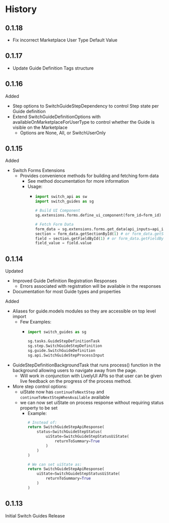 # History

## 0.1.18

* Fix incorrect Marketplace User Type Default Value

## 0.1.17

* Update Guide Definition Tags structure

## 0.1.16

Added

* Step options to SwitchGuideStepDependency to control Step state per Guide definition
* Extend SwitchGuideDefinitionOptions with availableOnMarketplaceForUserType to control whether the Guide is visible on the Marketplace
  * Options are None, All, or SwitchUserOnly

## 0.1.15

Added

* Switch Forms Extensions
  * Provides convenience methods for building and fetching form data
    * See method documentation for more information
    * Usage:
      * ```python
        import switch_api as sw
        import switch_guides as sg

        # Build UI Component
        sg.extensions.forms.define_ui_component(form_id=form_id)

        # Fetch Form Data
        form_data = sg.extensions.forms.get_data(api_inputs=api_inputs, form_id=form_id)
        section = form_data.getSectionById(1) # or form_data.getSectionByName('Section Name') 
        field = section.getFieldById(1) # or form_data.getFieldByLabel('Field Label')
        field_value = field.value
        ```

## 0.1.14

Updated

* Improved Guide Definition Registration Responses
  * Errors associated with registration will be available in the responses
* Documentation for most Guide types and properties

Added

* Aliases for guide.models modules so they are accessible on top level import
  * Few Examples:
    * ```python
      import switch_guides as sg

      sg.tasks.GuideStepDefinitionTask
      sg.step.SwitchGuideStepDefinition
      sg.guide.SwitchGuideDefinition
      sg.api.SwitchGuideStepProcessInput
      ```
* GuideStepDefinitionBackgroundTask that runs process() function in the background allowing users to navigate away from the page.
  * Will work in conjunction with LivelyUI APIs so that user can be given live feedback on the progress of the process method.
* More step control options:
  * uiState now has `continueToNextStep` and `continueToNextStepWhenAvailable` available
  * we can now set uiState on process response without requiring status property to be set
    * Example:
      ```python
      # Instead of:
      return SwitchGuideStepApiResponse(
          status=SwitchGuideStepStatus(
              uiState=SwitchGuideStepStatusUiState(
                  returnToSummary=True
              )
          )
      )

      # We can set uiState as:
      return SwitchGuideStepApiResponse(
          uiState=SwitchGuideStepStatusUiState(
              returnToSummary=True
          )
      )
      ```

## 0.1.13

Initial Switch Guides Release
